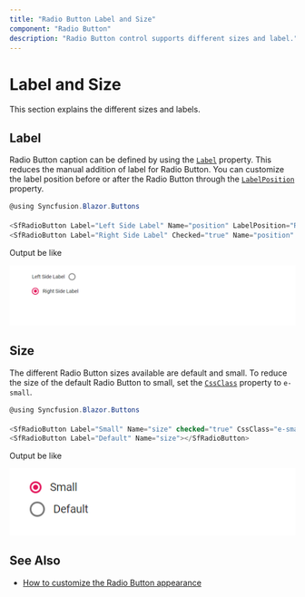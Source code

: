 ```yaml
---
title: "Radio Button Label and Size"
component: "Radio Button"
description: "Radio Button control supports different sizes and label."
---
```


# Label and Size

This section explains the different sizes and labels.

## Label

Radio Button caption can be defined by using the [`Label`](https://help.syncfusion.com/cr/blazor/Syncfusion.Blazor~Syncfusion.Blazor.Buttons.SfRadioButton~Label.html) property.
This reduces the manual addition of label for Radio Button. You can customize the label position before or after the
Radio Button through the [`LabelPosition`](https://help.syncfusion.com/cr/blazor/Syncfusion.Blazor~Syncfusion.Blazor.Buttons.SfRadioButton~LabelPosition.html) property.

```csharp
@using Syncfusion.Blazor.Buttons

<SfRadioButton Label="Left Side Label" Name="position" LabelPosition="RadioLabelPosition.Before"></SfRadioButton><br />
<SfRadioButton Label="Right Side Label" Checked="true" Name="position" LabelPosition="RadioLabelPosition.After"></SfRadioButton>

```

Output be like

![Radio Button Sample](./images/rb-label.png)

## Size

The different Radio Button sizes available are default and small. To reduce the size of the default Radio Button to small,
set the [`CssClass`](https://help.syncfusion.com/cr/blazor/Syncfusion.Blazor~Syncfusion.Blazor.Buttons.SfRadioButton~CssClass.html) property to `e-small`.

```csharp
@using Syncfusion.Blazor.Buttons

<SfRadioButton Label="Small" Name="size" checked="true" CssClass="e-small"></SfRadioButton><br />
<SfRadioButton Label="Default" Name="size"></SfRadioButton>

```

Output be like

![Radio Button Sample](./images/rb-size.png)

## See Also

* [How to customize the Radio Button appearance](./how-to/customize-radiobutton-appearance)